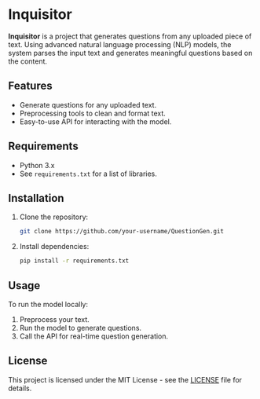 # Inquisitor

**Inquisitor** is a project that generates questions from any uploaded piece of text. Using advanced natural language processing (NLP) models, the system parses the input text and generates meaningful questions based on the content.

## Features

- Generate questions for any uploaded text.
- Preprocessing tools to clean and format text.
- Easy-to-use API for interacting with the model.

## Requirements

- Python 3.x
- See `requirements.txt` for a list of libraries.

## Installation

1. Clone the repository:

    ```bash
    git clone https://github.com/your-username/QuestionGen.git
    ```

2. Install dependencies:

    ```bash
    pip install -r requirements.txt
    ```

## Usage

To run the model locally:

1. Preprocess your text.
2. Run the model to generate questions.
3. Call the API for real-time question generation.

## License

This project is licensed under the MIT License - see the [LICENSE](LICENSE) file for details.
